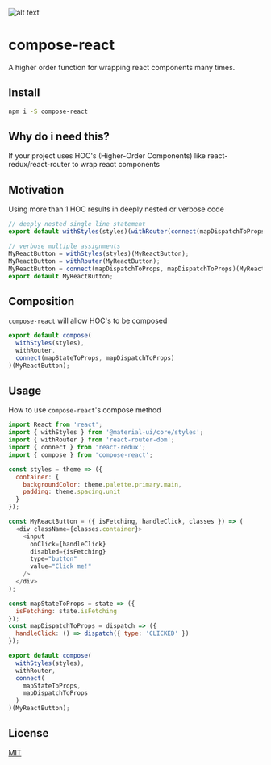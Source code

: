 [logo]: https://circleci.com/gh/adyyoung/compose-react/tree/master.png?style=shield&circle-token=:circle-token "CircleCI"
![alt text][logo]

# compose-react

A higher order function for wrapping react components many times.

## Install

```bash
npm i -S compose-react
```

## Why do i need this?
If your project uses HOC's (Higher-Order Components) like react-redux/react-router to wrap react components

## Motivation
Using more than 1 HOC results in deeply nested or verbose code
```js
// deeply nested single line statement
export default withStyles(styles)(withRouter(connect(mapDispatchToProps, mapDispatchToProps)(MyReactButton)));

// verbose multiple assignments
MyReactButton = withStyles(styles)(MyReactButton);
MyReactButton = withRouter(MyReactButton);
MyReactButton = connect(mapDispatchToProps, mapDispatchToProps)(MyReactButton);
export default MyReactButton;
```
## Composition
`compose-react` will allow HOC's to be composed
```js
export default compose(
  withStyles(styles),
  withRouter,
  connect(mapStateToProps, mapDispatchToProps)
)(MyReactButton);
```

## Usage
How to use `compose-react`'s compose method

```js
import React from 'react';
import { withStyles } from '@material-ui/core/styles';
import { withRouter } from 'react-router-dom';
import { connect } from 'react-redux';
import { compose } from 'compose-react';

const styles = theme => ({
  container: {
    backgroundColor: theme.palette.primary.main,
    padding: theme.spacing.unit
  }
});

const MyReactButton = ({ isFetching, handleClick, classes }) => (
  <div className={classes.container}>
    <input
      onClick={handleClick}
      disabled={isFetching}
      type="button"
      value="Click me!"
    />
  </div>
);

const mapStateToProps = state => ({
  isFetching: state.isFetching
});
const mapDispatchToProps = dispatch => ({
  handleClick: () => dispatch({ type: 'CLICKED' })
});

export default compose(
  withStyles(styles),
  withRouter,
  connect(
    mapStateToProps,
    mapDispatchToProps
  )
)(MyReactButton);
```

## License

[MIT](http://vjpr.mit-license.org)

